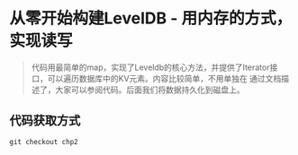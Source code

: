 # 从零开始构建LevelDB - 用内存的方式，实现读写
> 代码用最简单的map，实现了Leveldb的核心方法，并提供了Iterator接口，可以遍历数据库中的KV元素。内容比较简单，不用单独在
> 通过文档描述了，大家可以参阅代码。后面我们将数据持久化到磁盘上。

## 代码获取方式
```
git checkout chp2
```

